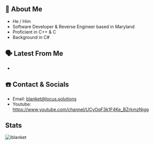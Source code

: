 
## 📖 About Me
 - He / Him
 - Software Developer & Reverse Engineer based in Maryland
 - Proficient in C++ & C
 - Background in C#

## 🗣️ Latest From Me
 - 

## ☎️ Contact & Socials
 - Email: blanket@locus.solutions
 - Youtube: https://www.youtube.com/channel/UCyOqF3k1F4Ke_BZrkmzNjgg

## Stats
<p align="left"> <img src="https://komarev.com/ghpvc/?username=iblanket&label=Profile%20views&color=0e75b6&style=flat" alt="iblanket" /> </p>
